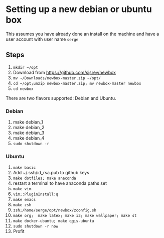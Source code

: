 # Setting up a new debian or ubuntu box 

This assumes you have already done an install on the machine and have a user account with user name `serge`


## Steps


  1. `mkdir ~/opt`
  1. Download  from https://github.com/sjsrey/newbox 
  1. `mv ~/Downloads/newbox-master.zip ~/opt/`
  1. `cd ~/opt;unzip newbox-master.zip; mv newbox-master newbox`
  1. `cd newbox`

There are two flavors supported: Debian and Ubuntu.


### Debian

1. make debian_1
1. make debian_2
1. make debian_3
1. make debian_4
1. `sudo shutdown -r`




### Ubuntu

  1. `make basic`
  1.  Add ~/.ssh/id_rsa.pub to github keys 
  1. `make dotfiles; make anaconda`
  1.  restart a terminal to have anaconda paths set
  1. `make vim`
  2. `vim;:PluginInstall:q`
  2. `make emacs` 
  3. `make zsh`
  2. `zsh;/home/serge/opt/newbox/zconfig.sh`
  2. `make org;  make latex; make i3; make wallpaper; make st`
  1. `make docker-ubuntu; make qgis-ubuntu`
  2. `sudo shutdown -r now`
  3. Profit

